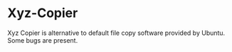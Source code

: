 # Xyz-Copier
Xyz Copier is alternative to default file copy software provided by Ubuntu.
Some bugs are present.
